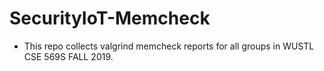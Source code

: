 # SecurityIoT-Memcheck

- This repo collects valgrind memcheck reports for all groups in WUSTL CSE 569S FALL 2019.
